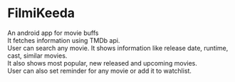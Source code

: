 # FilmiKeeda
An android app for movie buffs
</br>It fetches information using TMDb api.
</br>User can search any movie. It shows information like release date, runtime, cast, similar movies.
</br>It also shows most popular, new released and upcoming movies.
</br>User can also set reminder for any movie or add it to watchlist.
